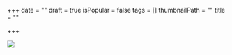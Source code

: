 +++
date = ""
draft = true
isPopular = false
tags = []
thumbnailPath = ""
title = ""

+++

![](https://www.kai-waehner.de/wp-content/uploads/2021/09/Extract-Transform-Load-ETL-2048x677.png)